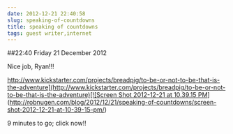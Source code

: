 ```yaml
---
date: 2012-12-21 22:40:58
slug: speaking-of-countdowns
title: speaking of countdowns
tags: guest writer,internet
---
```


##22:40 Friday 21 December 2012

Nice job, Ryan!!!

[http://www.kickstarter.com/projects/breadpig/to-be-or-not-to-be-that-is-the-adventure](http://www.kickstarter.com/projects/breadpig/to-be-or-not-to-be-that-is-the-adventure)[![Screen Shot 2012-12-21 at 10.39.15 PM](/images/2012/12/Screen-Shot-2012-12-21-at-10.39.15-PM.png)](http://robnugen.com/blog/2012/12/21/speaking-of-countdowns/screen-shot-2012-12-21-at-10-39-15-pm/)

9 minutes to go; click now!!
